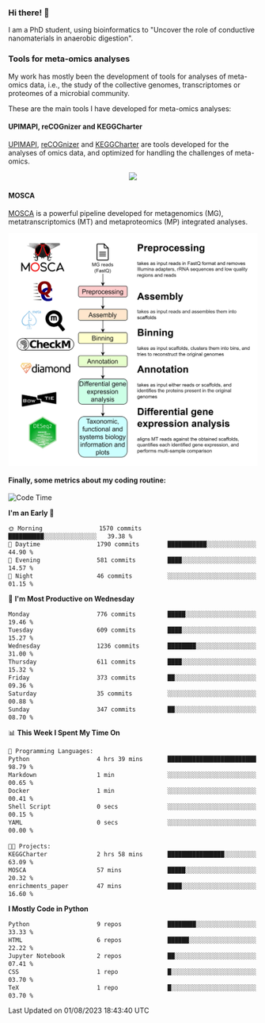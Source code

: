 ### Hi there! 👋

I am a PhD student, using bioinformatics to "Uncover the role of conductive nanomaterials in anaerobic digestion".

### Tools for meta-omics analyses

My work has mostly been the development of tools for analyses of meta-omics data, i.e., the study of the collective genomes, transcriptomes or proteomes of a microbial community.

These are the main tools I have developed for meta-omics analyses:

#### UPIMAPI, reCOGnizer and KEGGCharter

[UPIMAPI](https://github.com/iquasere/UPIMAPI), [reCOGnizer](https://github.com/iquasere/reCOGnizer) and [KEGGCharter](https://github.com/iquasere/KEGGCharter) are tools developed for the analyses of omics data, and optimized for handling the challenges of meta-omics.

<p align="center">
    <img src="assets/annotation_paper.png">
</p>

#### MOSCA

[MOSCA](https://github.com/iquasere/MOSCA) is a powerful pipeline developed for metagenomics (MG), metatranscriptomics (MT) and metaproteomics (MP) integrated analyses.

<p align="center">
    <img src="assets/mosca_workflow.png" align="center" width="700">
</p>


#### Finally, some metrics about my coding routine:

<!--START_SECTION:waka-->
![Code Time](http://img.shields.io/badge/Code%20Time-635%20hrs%2036%20mins-blue)

**I'm an Early 🐤** 

```text
🌞 Morning                1570 commits        ██████████░░░░░░░░░░░░░░░   39.38 % 
🌆 Daytime                1790 commits        ███████████░░░░░░░░░░░░░░   44.90 % 
🌃 Evening                581 commits         ████░░░░░░░░░░░░░░░░░░░░░   14.57 % 
🌙 Night                  46 commits          ░░░░░░░░░░░░░░░░░░░░░░░░░   01.15 % 
```
📅 **I'm Most Productive on Wednesday** 

```text
Monday                   776 commits         █████░░░░░░░░░░░░░░░░░░░░   19.46 % 
Tuesday                  609 commits         ████░░░░░░░░░░░░░░░░░░░░░   15.27 % 
Wednesday                1236 commits        ████████░░░░░░░░░░░░░░░░░   31.00 % 
Thursday                 611 commits         ████░░░░░░░░░░░░░░░░░░░░░   15.32 % 
Friday                   373 commits         ██░░░░░░░░░░░░░░░░░░░░░░░   09.36 % 
Saturday                 35 commits          ░░░░░░░░░░░░░░░░░░░░░░░░░   00.88 % 
Sunday                   347 commits         ██░░░░░░░░░░░░░░░░░░░░░░░   08.70 % 
```


📊 **This Week I Spent My Time On** 

```text
💬 Programming Languages: 
Python                   4 hrs 39 mins       █████████████████████████   98.79 % 
Markdown                 1 min               ░░░░░░░░░░░░░░░░░░░░░░░░░   00.65 % 
Docker                   1 min               ░░░░░░░░░░░░░░░░░░░░░░░░░   00.41 % 
Shell Script             0 secs              ░░░░░░░░░░░░░░░░░░░░░░░░░   00.15 % 
YAML                     0 secs              ░░░░░░░░░░░░░░░░░░░░░░░░░   00.00 % 

🐱‍💻 Projects: 
KEGGCharter              2 hrs 58 mins       ████████████████░░░░░░░░░   63.09 % 
MOSCA                    57 mins             █████░░░░░░░░░░░░░░░░░░░░   20.32 % 
enrichments_paper        47 mins             ████░░░░░░░░░░░░░░░░░░░░░   16.60 % 
```

**I Mostly Code in Python** 

```text
Python                   9 repos             ████████░░░░░░░░░░░░░░░░░   33.33 % 
HTML                     6 repos             ██████░░░░░░░░░░░░░░░░░░░   22.22 % 
Jupyter Notebook         2 repos             ██░░░░░░░░░░░░░░░░░░░░░░░   07.41 % 
CSS                      1 repo              █░░░░░░░░░░░░░░░░░░░░░░░░   03.70 % 
TeX                      1 repo              █░░░░░░░░░░░░░░░░░░░░░░░░   03.70 % 
```




 Last Updated on 01/08/2023 18:43:40 UTC
<!--END_SECTION:waka-->
